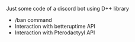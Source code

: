 Just some code of a discord bot using D++ library
 - /ban command
 - Interaction with betteruptime API
 - Interaction with Pterodactyyl API
